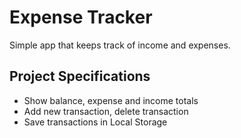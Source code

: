 # Expense Tracker

Simple app that keeps track of income and expenses.

## Project Specifications

- Show balance, expense and income totals
- Add new transaction, delete transaction
- Save transactions in Local Storage
